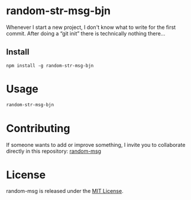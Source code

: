 # random-str-msg-bjn

Whenever I start a new project, I don't know what to write for the first commit. After doing a “git init” there is technically nothing there...

## Install

```npm
npm install -g random-str-msg-bjn
```

# Usage

```bash
random-str-msg-bjn
```

# Contributing
If someone wants to add or improve something, I invite you to collaborate directly in this repository: [random-msg](https://github.com/bjnRamirez/random-str-msg-bjn)

# License
random-msg is released under the [MIT License](https://opensource.org/licenses/MIT).